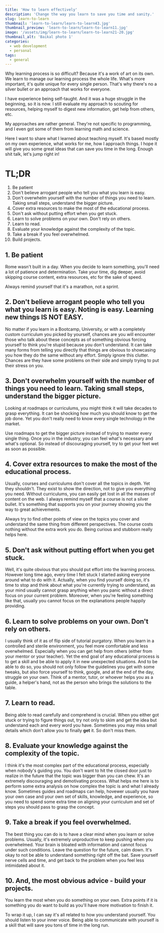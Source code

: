 ```yaml
---
title: 'How to learn effectively'
description: 'Change the way you learn to save you time and sanity.'
slug: learn-to-learn
thumbnail: 'learn-to-learn/learn-to-learn43.jpg'
thumbnail_preview: 'learn-to-learn/learn-to-learn11.jpg'
image: '/assets/img/learn-to-learn/learn-to-learn21-20.jpg'
thumbnail_alt: 'Baikal photo 1'
categories:
  - web development
  - personal
tags:
  - general
---
```


Why learning process is so difficult?
Because it's a work of art on its own.
We learn to manage our learning process the whole life. What's more important, it's quite unique for every single person. That's why there's no a silver bullet or an approach that works for everyone.

<!-- more -->

I have experience being self-taught. And it was a huge struggle in the beginning, so it is now. I still evaluate my approach to scouting for resources, helping myself to digest new information, get help from others, etc.

My approaches are rather general. They're not specific to programming, and I even got some of them from learning math and science.

Here I want to share what I learned about teaching myself. It's based mostly on my own experience, what works for me, how I approach things. I hope it will give you some great ideas that can save you time in the long. Enough shit talk, let's jump right in!

# TL;DR

1. Be patient
2. Don't believe arrogant people who tell you what you learn is easy.
3. Don't overwhelm yourself with the number of things you need to learn. Taking small steps, understand the bigger picture.
4. Cover extra resources to make the most of the educational process.
5. Don't ask without putting effort when you get stuck.
6. Learn to solve problems on your own. Don't rely on others.
7. Learn to read.
8. Evaluate your knowledge against the complexity of the topic.
9. Take a break if you feel overwhelmed.
10. Build projects.

## 1. Be patient

Rome wasn't built in a day. When you decide to learn something, you'll need a lot of patience and determination. Take your time, dig deeper, avoid skipping course content, extra resources, etc for the sake of speed.

Always remind yourself that it's a marathon, not a sprint.

## 2. Don't believe arrogant people who tell you what you learn is easy. Noting is easy. Learning new things **IS NOT EASY**.

No matter if you learn in a Bootcamp, University, or with a completely custom curriculum you picked by yourself, chances are you will encounter those who talk about these concepts as of something obvious forcing yourself to think you're stupid because you don't understand.
It can take many forms from telling you directly that things are obvious to showcasing you how they do the same without any effort. Simply ignore this clutter. Chances are they have some problems on their side and simply trying to put their stress on you.

## 3. Don't overwhelm yourself with the number of things you need to learn. Taking small steps, understand the bigger picture.

Looking at roadmaps or curriculums, you might think it will take decades to grasp everything. It can be shocking how much you should know to get the job done.
Yet you don't really need to know every single technology in the market.

Use roadmaps to get the bigger picture instead of trying to master every single thing. Once you in the industry, you can feel what's necessary and what's optional. So instead of discouraging yourself, try to get your feet wet as soon as possible.

## 4. Cover extra resources to make the most of the educational process.

Usually, courses and curriculums don't cover all the topics in depth. Yet they shouldn't.
They exist to show the direction, not to give you everything you need. Without curriculums, you can easily get lost in all the masses of content on the web. I always remind myself that a course is not a silver bullet. It's something that supports you on your journey showing you the way to great achievements.

Always try to find other points of view on the topics you cover and understand the same thing from different perspectives.
The course costs nothing without the extra work you do.
Being curious and stubborn really helps here.

## 5. Don't ask without putting effort when you get stuck.

Well, it's quite obvious that you should put effort into the learning process.
However long time ago, every time I felt stuck I started asking everyone around what to do with it.
Actually, when you find yourself doing so, it's time to stop and think about what you're currently trying to understand, as your mind usually cannot grasp anything when you panic without a direct focus on your current problem.
Moreover, when you're feeling something like that, usually you cannot focus on the explanations people happily providing.

## 6. Learn to solve problems on your own. Don't rely on others.

I usually think of it as of flip side of tutorial purgatory.
When you learn in a controlled and sterile environment, you feel more comfortable and less overwhelmed. Especially when you can get help from others (either from your mentor or your teacher). Yet the end goal of any educational process is to get a skill and be able to apply it in new unexpected situations.
And to be able to do so, you should not only follow the guidelines you get with some tweaks, but also force yourself to think, google, and at the end of the day, struggle on your own.
Think of a mentor, tutor, or whoever helps you as a guide, a helper's hand, not as the person who brings the solutions to the table.

## 7. Learn to read.

Being able to read carefully and comprehend is crucial.
When you either got stuck or trying to figure things out, try not only to skim and get the idea but understand each and every word you have. Sometimes you may miss small details which don't allow you to finally **get** it. So don't miss them.

## 8. Evaluate your knowledge against the complexity of the topic.

I think it's the most complex part of the educational process, especially when nobody's guiding you.
You don't want to hit the closed door just to realize in the future that the topic was bigger than you can chew. It's an extremely discouraging and demotivating process.
What helps me here is to perform some extra analysis on how complex the topic is and what I already know.
Sometimes guides and roadmaps can help, hovewer usually you have your own case and your own set of skills, knowledge, and experience, so you need to spend some extra time on aligning your curriculum and set of steps you should pass to grasp the concept.

## 9. Take a break if you feel overwhelmed.

The best thing you can do is to have a clear mind when you learn or solve problems.
Usually, it's extremely unproductive to keep pushing when you overwhelmed.
Your brain is bloated with information and cannot focus under such conditions.
Leave the question for the future, calm down. It's okay to not be able to understand something right off the bat.
Save yourself nerve cells and time, and get back to the problem when you feel less intimidated about it.

## 10. And, the most obvious advice - build your projects.

You learn the most when you do something on your own. Extra points if it is something you do want to build as you'll have more motivation to finish it.

To wrap it up, I can say it's all related to how you understand yourself. You should listen to your inner voice.
Being able to communicate with yourself is a skill that will save you tons of time in the long run.
